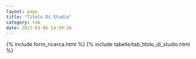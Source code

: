 ```yaml
---
layout: page
title: "Titolo Di Studio"
category: tab
date: 2017-03-06 14:59:26
---
```


{% include form_ricerca.html %}
{% include tabelle/tab_titolo_di_studio.html %}

